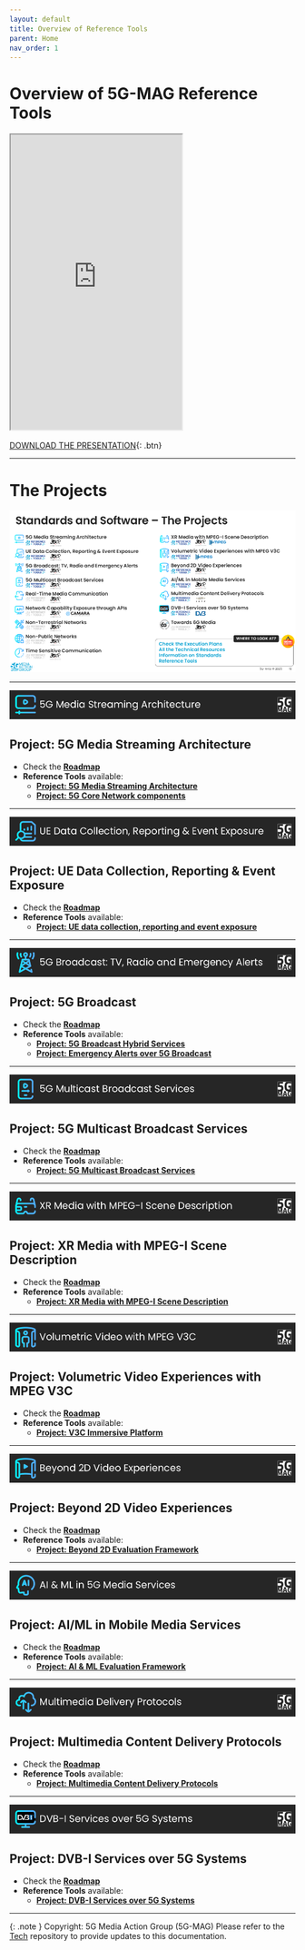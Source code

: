 ```yaml
---
layout: default
title: Overview of Reference Tools
parent: Home
nav_order: 1
---
```


# Overview of 5G-MAG Reference Tools

<iframe width="60%" height="520" src="https://drive.google.com/file/d/1tPcMWLeY6QJNH5OfGWDwLmoSyjrqk8gA/preview"></iframe>

[DOWNLOAD THE PRESENTATION](https://drive.google.com/file/d/1tPcMWLeY6QJNH5OfGWDwLmoSyjrqk8gA/preview){: .btn}

---

# The Projects

<img src="../assets/images/projects/projects.png">

---

<img src="./assets/images/Banner_5GMS.png"/> 

## Project: 5G Media Streaming Architecture
* Check the [**Roadmap**](https://github.com/orgs/5G-MAG/projects/44/views/9)
* **Reference Tools** available:
   * [**Project: 5G Media Streaming Architecture**](https://5g-mag.github.io/Getting-Started/pages/5g-media-streaming/)
   * [**Project: 5G Core Network components**](https://5g-mag.github.io/Getting-Started/pages/5g-core-network-components/)

---

<img src="./assets/images/Banner_UEDC.png"/> 

## Project: UE Data Collection, Reporting & Event Exposure
* Check the [**Roadmap**](https://github.com/orgs/5G-MAG/projects/44/views/21)
* **Reference Tools** available:
   * [**Project: UE data collection, reporting and event exposure**](https://5g-mag.github.io/Getting-Started/pages/ue-data-collection-reporting-exposure/)

---

<img src="./assets/images/Banner_5GBC.png"/> 

## Project: 5G Broadcast
* Check the [**Roadmap**](https://github.com/orgs/5G-MAG/projects/44/views/10)
* **Reference Tools** available:
    * [**Project: 5G Broadcast Hybrid Services**](https://5g-mag.github.io/Getting-Started/pages/lte-based-5g-broadcast/)
    * [**Project: Emergency Alerts over 5G Broadcast**](https://5g-mag.github.io/Getting-Started/pages/emergency-alerts/)

---

<img src="./assets/images/Banner_5MBS.png"/> 

## Project: 5G Multicast Broadcast Services
* Check the [**Roadmap**](https://github.com/orgs/5G-MAG/projects/44/views/7)
* **Reference Tools** available:
    * [**Project: 5G Multicast Broadcast Services**](https://5g-mag.github.io/Getting-Started/pages/5g-multicast-broadcast-services/)

---

<img src="./assets/images/Banner_XR.png"/> 

## Project: XR Media with MPEG-I Scene Description
* Check the [**Roadmap**](https://github.com/orgs/5G-MAG/projects/44/views/13)
* **Reference Tools** available:
   * [**Project: XR Media with MPEG-I Scene Description**](https://5g-mag.github.io/Getting-Started/pages/xr-media-integration-in-5g/)

---

<img src="./assets/images/Banner_V3C.png"/> 

## Project: Volumetric Video Experiences with MPEG V3C
* Check the [**Roadmap**](https://github.com/orgs/5G-MAG/projects/44/views/18)
* **Reference Tools** available:
   * [**Project: V3C Immersive Platform**](https://5g-mag.github.io/Getting-Started/pages/v3c-immersive-platform/)

---

<img src="./assets/images/Banner_B2D.png"/> 

## Project: Beyond 2D Video Experiences
* Check the [**Roadmap**](https://github.com/orgs/5G-MAG/projects/44/views/15)
* **Reference Tools** available:
   * [**Project: Beyond 2D Evaluation Framework**](https://5g-mag.github.io/Getting-Started/pages/beyond-2d-evaluation-framework/)

---

<img src="./assets/images/Banner_AIML.png"/> 

## Project: AI/ML in Mobile Media Services
* Check the [**Roadmap**](https://github.com/orgs/5G-MAG/projects/44/views/16)
* **Reference Tools** available:
   * [**Project: AI & ML Evaluation Framework**](https://5g-mag.github.io/Getting-Started/pages/ai-ml-evaluation-framework/)

---

<img src="./assets/images/Banner_MD.png"/> 

## Project: Multimedia Content Delivery Protocols
* Check the [**Roadmap**](https://github.com/orgs/5G-MAG/projects/44/views/22)
* **Reference Tools** available:
   * [**Project: Multimedia Content Delivery Protocols**](https://5g-mag.github.io/Getting-Started/pages/multimedia-content-delivery/)

---

<img src="./assets/images/Banner_DVBI.png"/> 

## Project: DVB-I Services over 5G Systems
* Check the [**Roadmap**](https://github.com/orgs/5G-MAG/projects/44/views/17)
* **Reference Tools** available:
   * [**Project: DVB-I Services over 5G Systems**](https://5g-mag.github.io/Getting-Started/pages/dvbi-over-5g/)

---

{: .note }
Copyright: 5G Media Action Group (5G-MAG)
Please refer to the [Tech](https://github.com/5G-MAG/Tech/tree/main/pages) repository to provide updates to this documentation.
